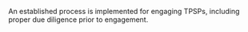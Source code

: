 An established process is implemented for engaging TPSPs, including proper due diligence prior to engagement.
